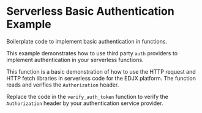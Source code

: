 <!--
title: .'Basic authentication in serverless'
description: 'Boilerplate code to implement basic authentication in functions'
platform: EDJX
language: Rust
-->

# Serverless Basic Authentication Example

Boilerplate code to implement basic authentication in functions.

This example demonstrates how to use third party `auth` providers to implement authentication in your serverless functions.

This function is a basic demonstration of how to use the HTTP request and HTTP fetch libraries in serverless code for the
EDJX platform. The function reads and verifies the `Authorization` header.

Replace the code in the `verify_auth_token` function to verify the `Authorization` header by your authentication service provider.

